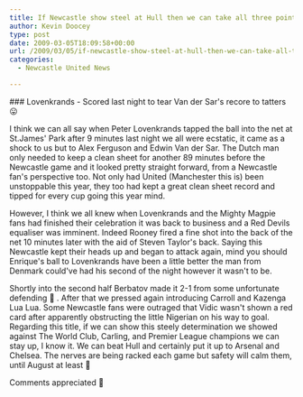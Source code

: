 ```yaml
---
title: If Newcastle show steel at Hull then we can take all three points
author: Kevin Doocey
type: post
date: 2009-03-05T18:09:58+00:00
url: /2009/03/05/if-newcastle-show-steel-at-hull-then-we-can-take-all-three-points/
categories:
  - Newcastle United News

---
```

### Lovenkrands - Scored last night to tear Van der Sar's recore to tatters 😛

I think we can all say when Peter Lovenkrands tapped the ball into the net at St.James' Park after 9 minutes last night we all were ecstatic, it came as a shock to us but to Alex Ferguson and Edwin Van der Sar. The Dutch man only needed to keep a clean sheet for another 89 minutes before the Newcastle game and it looked pretty straight forward, from a Newcastle fan's perspective too. Not only had United (Manchester this is) been unstoppable this year, they too had kept a great clean sheet record and tipped for every cup going this year mind.

However, I think we all knew when Lovenkrands and the Mighty Magpie fans had finished their celebration it was back to business and a Red Devils equaliser was imminent. Indeed Rooney fired a fine shot into the back of the net 10 minutes later with the aid of Steven Taylor's back. Saying this Newcastle kept their heads up and began to attack again, mind you should Enrique's ball to Lovenkrands have been a little better the man from Denmark could've had his second of the night however it wasn't to be.

Shortly into the second half Berbatov made it 2-1 from some unfortunate defending 🙁 . After that we pressed again introducing Carroll and Kazenga Lua Lua. Some Newcastle fans were outraged that Vidic wasn't shown a red card after apparently obstructing the little Nigerian on his way to goal. Regarding this title, if we can show this steely determination we showed against The World Club, Carling, and Premier League champions we can stay up, I know it. We can beat Hull and certainly put it up to Arsenal and Chelsea. The nerves are being racked each game but safety will calm them, until August at least 🙂

Comments appreciated 🙂
